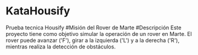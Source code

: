 # KataHousify
Prueba tecnica Housify
#Misión del Rover de Marte
#Descripción
Este proyecto tiene como objetivo simular la operación de un rover en Marte. El rover puede avanzar ('F'), girar a la izquierda ('L') y a la derecha ('R'), mientras realiza la detección de obstáculos.
